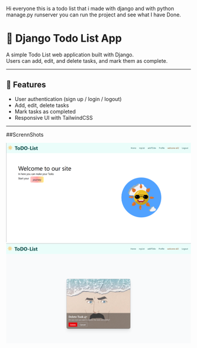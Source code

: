 Hi everyone this is a todo list that i made with django and with python manage.py runserver you can run the project and see what I have Done.
# 📝 Django Todo List App

A simple Todo List web application built with Django.  
Users can add, edit, and delete tasks, and mark them as complete.

---

## 🚀 Features
- User authentication (sign up / login / logout)
- Add, edit, delete tasks
- Mark tasks as completed
- Responsive UI with TailwindCSS

---

##ScrennShots

![Homepage](screenshots/mytodosite.png)
![delete](screenshots/delete-part.png)